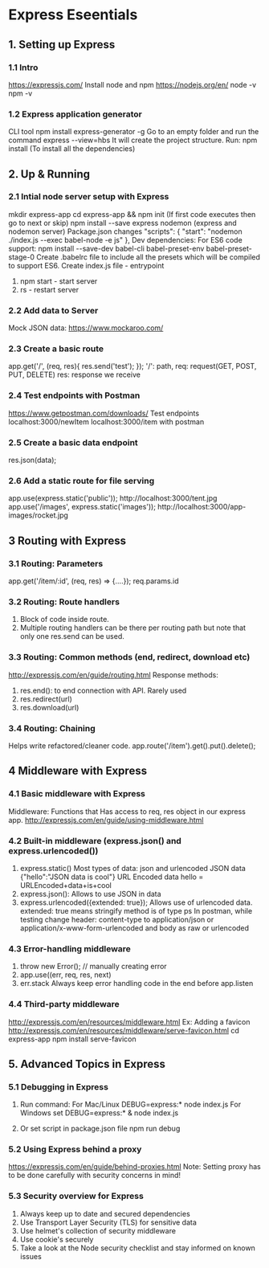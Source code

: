 # Express Eseentials

## 1. Setting up Express
### 1.1 Intro
https://expressjs.com/
Install node and npm
https://nodejs.org/en/
node -v
npm -v

### 1.2 Express application generator
CLI tool
npm install express-generator -g
Go to an empty folder and run the command
express --view=hbs
It will create the project structure.
Run:
npm install (To install all the dependencies)

## 2. Up & Running
### 2.1 Intial node server setup with Express
mkdir express-app
cd express-app && npm init (If first code executes then go to next or skip)
npm install --save express nodemon (express and nodemon server)
Package.json changes
"scripts": {
    "start": "nodemon ./index.js --exec babel-node -e js"
},
Dev dependencies:
For ES6 code support:
npm install --save-dev babel-cli babel-preset-env babel-preset-stage-0
Create .babelrc file to include all the presets which will be compiled to support ES6.
Create index.js file - entrypoint
1. npm start - start server
2. rs - restart server

### 2.2 Add data to Server
Mock JSON data: https://www.mockaroo.com/

### 2.3 Create a basic route
app.get('/', (req, res){ res.send('test'); });
'/': path, req: request(GET, POST, PUT, DELETE) res: response we receive

### 2.4 Test endpoints with Postman
https://www.getpostman.com/downloads/
Test endpoints
localhost:3000/newItem
localhost:3000/item with postman

### 2.5 Create a basic data endpoint
res.json(data);

### 2.6 Add a static route for file serving
app.use(express.static('public'));
http://localhost:3000/tent.jpg
app.use('/images', express.static('images'));
http://localhost:3000/app-images/rocket.jpg

## 3 Routing with Express
### 3.1 Routing: Parameters
app.get('/item/:id', (req, res) => {....});
req.params.id

### 3.2 Routing: Route handlers
1. Block of code inside route.
2. Multiple routing handlers can be there per routing path but note that only one res.send can be used.

### 3.3 Routing: Common methods (end, redirect, download etc)
http://expressjs.com/en/guide/routing.html
Response methods:
1. res.end(): to end connection with API. Rarely used
2. res.redirect(url)
3. res.download(url)

### 3.4 Routing: Chaining
Helps write refactored/cleaner code.
app.route('/item').get().put().delete();

## 4 Middleware with Express
### 4.1 Basic middleware with Express
Middleware: Functions that Has access to req, res object in our express app.
http://expressjs.com/en/guide/using-middleware.html

### 4.2 Built-in middleware (express.json() and express.urlencoded())
1. express.static()
Most types of data: json and urlencoded
JSON data
{"hello":"JSON data is cool"}
URL Encoded data
hello = URLEncoded+data+is+cool
2. express.json(): Allows to use JSON in data
3. express.urlencoded({extended: true}); Allows use of urlencoded data. extended: true means stringify method is of type ps
In postman, while testing change header: content-type to application/json or application/x-www-form-urlencoded and body as raw or urlencoded

### 4.3 Error-handling middleware
1. throw new Error(); // manually creating error 
2. app.use((err, req, res, next) 
3. err.stack
Always keep error handling code in the end before app.listen

### 4.4 Third-party middleware
http://expressjs.com/en/resources/middleware.html
Ex: Adding a favicon
http://expressjs.com/en/resources/middleware/serve-favicon.html
cd express-app
npm install serve-favicon

## 5. Advanced Topics in Express
### 5.1 Debugging in Express
1. Run command:
For Mac/Linux
DEBUG=express:* node index.js
For Windows
set DEBUG=express:* & node index.js

2. Or set script in package.json file
npm run debug

### 5.2 Using Express behind a proxy
https://expressjs.com/en/guide/behind-proxies.html
Note: Setting proxy has to be done carefully with security concerns in mind!

### 5.3 Security overview for Express
1. Always keep up to date and secured dependencies
2. Use Transport Layer Security (TLS) for sensitive data
3. Use helmet's collection of security middleware
4. Use cookie's securely
5. Take a look at the Node security checklist and stay informed on known issues